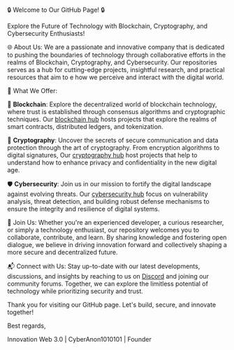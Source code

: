🔒 Welcome to Our GitHub Page! 🔒

Explore the Future of Technology with Blockchain, Cryptography, and Cybersecurity Enthusiasts!

🌐 About Us:
We are a passionate and innovative company that is dedicated to pushing the boundaries 
of technology through collaborative efforts in the realms of Blockchain, Cryptography, and Cybersecurity. Our repositories serves as a hub 
for cutting-edge projects, insightful research, and practical resources that aim to e how we perceive and interact with 
the digital world.

🔗 What We Offer:

🔐 **Blockchain**: Explore the decentralized world of blockchain technology, where trust is established through consensus algorithms and cryptographic techniques. Our [blockchain hub](https://github.com/Innovation-Web-3-0-Blockchain) hosts projects that explore the realms of smart contracts, distributed ledgers, and tokenization.

🔑 **Cryptography**: Uncover the secrets of secure communication and data protection through the art of cryptography. From encryption algorithms to digital signatures, Our [cryptography hub](https://github.com/Innovation-Web-3-0-Cryptography) host projects that help to understand how to enhance privacy and confidentiality in the new digital age.

🛡️ **Cybersecurity**: Join us in our mission to fortify the digital landscape against evolving threats. Our [cybersecurity hub](https://github.com/Innovation-Web-3-0-Cybersecurity) focus on vulnerability analysis, threat detection, and building robust defense mechanisms to ensure the integrity and resilience of digital systems.

🤝 Join Us:
Whether you're an experienced developer, a curious researcher, or simply a technology enthusiast, our repository welcomes you to collaborate, contribute, and learn. By sharing knowledge and fostering open dialogue, we believe in driving innovation forward and collectively shaping a more secure and decentralized future.

📬 Connect with Us:
Stay up-to-date with our latest developments, discussions, and insights by reaching to us on [Discord](https://discord.gg/3US7BJC82V) and joining our community forums. Together, we can explore the limitless potential of technology while prioritizing security and trust.

Thank you for visiting our GitHub page. Let's build, secure, and innovate together!

Best regards,

Innovation Web 3.0 | CyberAnon1010101 | Founder

